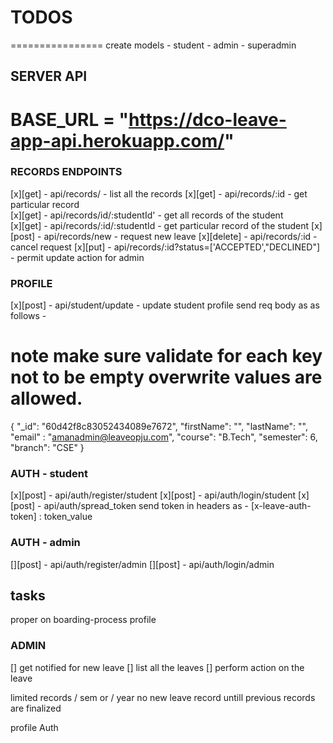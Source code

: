 # TODOS

================
create models - student - admin - superadmin

## SERVER API

# BASE_URL = "https://dco-leave-app-api.herokuapp.com/"

### RECORDS ENDPOINTS

[x][get] - api/records/ - list all the records
[x][get] - api/records/:id - get particular record  
[x][get] - api/records/id/:studentId' - get all records of the student  
[x][get] - api/records/:id/:studentId - get particular record of the student
[x][post] - api/records/new - request new leave
[x][delete] - api/records/:id - cancel request
[x][put] - api/records/:id?status=['ACCEPTED',"DECLINED"] - permit update action for admin

### PROFILE

[x][post] - api/student/update - update student profile
send req body as as follows -

# note make sure validate for each key not to be empty overwrite values are allowed.

{
"\_id": "60d42f8c83052434089e7672",
"firstName": "",
"lastName": "",
"email" : "amanadmin@leaveopju.com",
"course": "B.Tech",
"semester": 6,
"branch": "CSE"
}

### AUTH - student

[x][post] - api/auth/register/student
[x][post] - api/auth/login/student
[x][post] - api/auth/spread_token
send token in headers as - [x-leave-auth-token] : token_value

### AUTH - admin

[][post] - api/auth/register/admin
[][post] - api/auth/login/admin

## tasks

proper on boarding-process
profile

### ADMIN

[] get notified for new leave
[] list all the leaves
[] perform action on the leave

limited records / sem or / year
no new leave record untill previous records are finalized

profile
Auth
